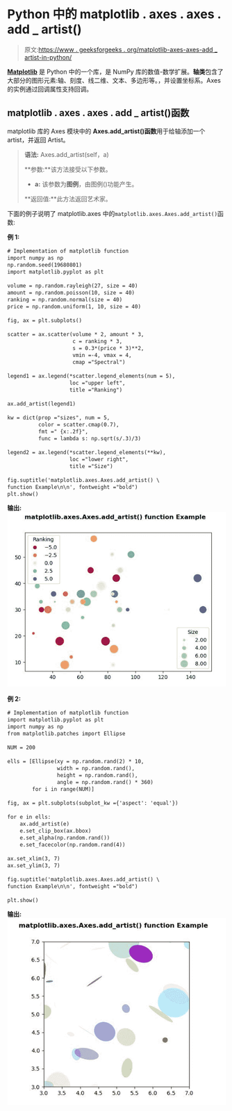 # Python 中的 matplotlib . axes . axes . add _ artist()

> 原文:[https://www . geeksforgeeks . org/matplotlib-axes-axes-add _ artist-in-python/](https://www.geeksforgeeks.org/matplotlib-axes-axes-add_artist-in-python/)

**[Matplotlib](https://www.geeksforgeeks.org/python-introduction-matplotlib/)** 是 Python 中的一个库，是 NumPy 库的数值-数学扩展。**轴类**包含了大部分的图形元素:轴、刻度、线二维、文本、多边形等。，并设置坐标系。Axes 的实例通过回调属性支持回调。

## matplotlib . axes . axes . add _ artist()函数

matplotlib 库的 Axes 模块中的 **Axes.add_artist()函数**用于给轴添加一个 artist，并返回 Artist。

> **语法:** Axes.add_artist(self，a)
> 
> **参数:**该方法接受以下参数。
> 
> *   **a:** 该参数为**图例**，由图例()功能产生。
> 
> **返回值:**此方法返回艺术家。

下面的例子说明了 matplotlib.axes 中的`matplotlib.axes.Axes.add_artist()`函数:

**例 1:**

```
# Implementation of matplotlib function
import numpy as np
np.random.seed(19680801)
import matplotlib.pyplot as plt

volume = np.random.rayleigh(27, size = 40)
amount = np.random.poisson(10, size = 40)
ranking = np.random.normal(size = 40)
price = np.random.uniform(1, 10, size = 40)

fig, ax = plt.subplots()

scatter = ax.scatter(volume * 2, amount * 3,
                     c = ranking * 3, 
                     s = 0.3*(price * 3)**2,
                     vmin =-4, vmax = 4,
                     cmap ="Spectral")

legend1 = ax.legend(*scatter.legend_elements(num = 5),
                    loc ="upper left", 
                    title ="Ranking")

ax.add_artist(legend1)

kw = dict(prop ="sizes", num = 5,
          color = scatter.cmap(0.7),
          fmt =" {x:.2f}",
          func = lambda s: np.sqrt(s/.3)/3)

legend2 = ax.legend(*scatter.legend_elements(**kw),
                    loc ="lower right",
                    title ="Size")

fig.suptitle('matplotlib.axes.Axes.add_artist() \
function Example\n\n', fontweight ="bold")
plt.show()
```

**输出:**
![](img/41c9f98a493734814d6e9b832648ccbb.png)

**例 2:**

```
# Implementation of matplotlib function
import matplotlib.pyplot as plt
import numpy as np
from matplotlib.patches import Ellipse

NUM = 200

ells = [Ellipse(xy = np.random.rand(2) * 10,
                width = np.random.rand(),
                height = np.random.rand(),
                angle = np.random.rand() * 360)
        for i in range(NUM)]

fig, ax = plt.subplots(subplot_kw ={'aspect': 'equal'})

for e in ells:
    ax.add_artist(e)
    e.set_clip_box(ax.bbox)
    e.set_alpha(np.random.rand())
    e.set_facecolor(np.random.rand(4))

ax.set_xlim(3, 7)
ax.set_ylim(3, 7)

fig.suptitle('matplotlib.axes.Axes.add_artist() \
function Example\n\n', fontweight ="bold")

plt.show()
```

**输出:**
![](img/551f14e9a7c9f98bb5ae76063c13dd8c.png)